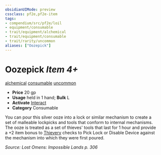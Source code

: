 ```yaml
---
obsidianUIMode: preview
cssclass: pf2e,pf2e-item
tags:
- compendium/src/pf2e/loil
- equipment/consumable
- trait/equipment/alchemical
- trait/equipment/consumable
- trait/rarity/uncommon
aliases: ["Oozepick"]
---
```

# Oozepick *Item 4+*  
[alchemical](alchemical.md)  [consumable](consumable.md)  [uncommon](uncommon.md)  

- **Price** 20 gp
- **Usage** held in 1 hand; **Bulk** L
- **Activate** [Interact](interact.md)
- **Category** Consumable

You can pour this silver ooze into a lock or similar mechanism to create a set of malleable lockpicks and tools that conform to internal mechanisms. The ooze is treated as a set of thieves' tools that last for 1 hour and provide a +2 item bonus to [Thievery](../../skills.md#Thievery) checks to Pick Lock or Disable Device against the mechanism into which they were first poured.

*Source: Lost Omens: Impossible Lands p. 306*